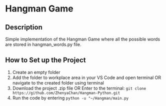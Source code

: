 # Hangman Game

## Description

Simple implementation of the Hangman Game where all the possible words are stored in hangman_words.py file.

## How to Set up the Project

1. Create an empty folder
2. Add the folder to workplace area in your VS Code and open terminal OR navigate to the created folder using terminal
3. Download the project .zip file OR Enter to the terminal:
   `git clone https://github.com/ZhenyaChan/Hangman-Python.git`
4. Run the code by entering `python -u "~/Hangman/main.py`
